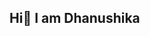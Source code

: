 ## Hi👋 I am Dhanushika

<!--
**DhanushikaTamilselvan/DhanushikaTamilselvan** is a ✨ _special_ ✨ repository because its `README.md` (this file) appears on your GitHub profile.

Here are some ideas to get you started:

- 🔭 I’m currently working on ...
- 🌱 I’m currently learning about github
- 👯 I’m looking to collaborate on ...
- 🤔 I’m looking for help with developing tools
- 💬 Ask me about ...
- 📫 How to reach me: dhanushikat.21cse@kongu.edu
- 😄 Pronouns: ...
- ⚡ Fun fact: ...
-->
